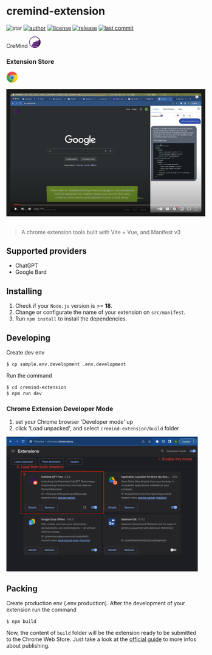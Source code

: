 # cremind-extension

![star][star-image]
[![author][author-image]][author-url]
[![license][license-image]][license-url]
[![release][release-image]][release-url]
[![last commit][last-commit-image]][last-commit-url]

[star-image]: https://img.shields.io/github/stars/cremind-ai/cremind-extension.svg
[author-image]: https://img.shields.io/badge/author-lyntcelec-blue.svg
[author-url]: https://github.com/lyntcelec
[release-image]: https://img.shields.io/github/v/release/cremind-ai/cremind-extension?color=blue
[release-url]: https://github.com/cremind-ai/cremind-extension/releases
[license-image]: https://img.shields.io/github/license/cremind-ai/cremind-extension?color=blue
[license-url]: https://github.com/cremind-ai/cremind-extension/blob/master/LICENSE
[last-commit-image]: https://img.shields.io/github/last-commit/cremind-ai/cremind-extension?label=last%20commit
[last-commit-url]: https://github.com/cremind-ai/cremind-extension/commits

<p>
    CreMind <a href="https://cremind.io"><img src="./public/img/CreMind-logo.png" width="30" alt="CreMind"></a>
</p>

### Extension Store

<a href="https://chrome.google.com/webstore/detail/cremind-gpt-free/nehpbihbjpnnbacikaminepcfkdioanc?utm_source=github"><img src="./public/img/chrome.svg" width="30" alt="Get CreMind for Chrome"></a>

<a href="https://www.youtube.com/watch?v=CRt6_K7ZUrs" target="_blank">
 <img src="./public/img/cremind-extension.png" alt="Watch the video" border="10" />
</a>

##

> A chrome extension tools built with Vite + Vue, and Manifest v3

## Supported providers

- ChatGPT
- Google Bard

## Installing

1. Check if your `Node.js` version is >= **18**.
2. Change or configurate the name of your extension on `src/manifest`.
3. Run `npm install` to install the dependencies.

## Developing

Create dev env

```shell
$ cp sample.env.development .env.development
```

Run the command

```shell
$ cd cremind-extension
$ npm run dev
```

### Chrome Extension Developer Mode

1. set your Chrome browser 'Developer mode' up
2. click 'Load unpacked', and select `cremind-extension/build` folder

<img src="./public/img/manual-installation.png"/>

## Packing

Create production env (.env.production). After the development of your extension run the command

```shell
$ npm build
```

Now, the content of `build` folder will be the extension ready to be submitted to the Chrome Web Store. Just take a look at the [official guide](https://developer.chrome.com/webstore/publish) to more infos about publishing.
